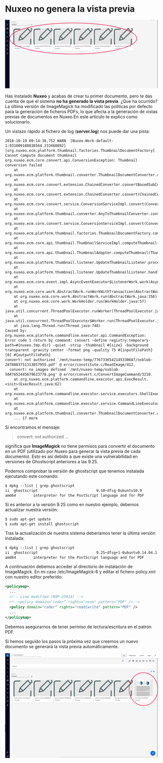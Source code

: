 # Nuxeo no genera la vista previa

![Nuxeo no genera la vista previa](/images/nuxeo-no-genera-la-vista-previa-570x255.png "Nuxeo no genera la vista previa")

Has instalado **Nuxeo** y acabas de crear tu primer documento, pero te das cuenta de que el sistema **no ha generado la vista previa**. ¿Que ha ocurrido? La última versión de ImageMagick ha modificado las politicas por defecto para la generación de ficheros PDFs, lo que afecta a la generación de vistas previas de documentos en Nuxeo.En este artículo te explico como solucionarlo.

Un vistazo rápido al fichero de log (**server.log**) nos puede dar una pista:

```
2018-10-19 09:14:38,752 WARN  [Nuxeo-Work-default-1:931009180838564.233460892] [org.nuxeo.ecm.platform.thumbnail.factories.ThumbnailDocumentFactory] Cannot compute document thumbnail
org.nuxeo.ecm.core.convert.api.ConversionException: Thumbnail conversion failed
	at org.nuxeo.ecm.platform.thumbnail.converter.ThumbnailDocumentConverter.convert(ThumbnailDocumentConverter.java:92)
	at org.nuxeo.ecm.core.convert.extension.ChainedConverter.convertBasedSubConverters(ChainedConverter.java:87)
	at org.nuxeo.ecm.core.convert.extension.ChainedConverter.convert(ChainedConverter.java:71)
	at org.nuxeo.ecm.core.convert.service.ConversionServiceImpl.convert(ConversionServiceImpl.java:321)
	at org.nuxeo.ecm.platform.thumbnail.converter.AnyToThumbnailConverter.convert(AnyToThumbnailConverter.java:77)
	at org.nuxeo.ecm.core.convert.service.ConversionServiceImpl.convert(ConversionServiceImpl.java:321)
	at org.nuxeo.ecm.platform.thumbnail.factories.ThumbnailDocumentFactory.computeThumbnail(ThumbnailDocumentFactory.java:92)
	at org.nuxeo.ecm.core.api.thumbnail.ThumbnailServiceImpl.computeThumbnail(ThumbnailServiceImpl.java:99)
	at org.nuxeo.ecm.core.api.thumbnail.ThumbnailAdapter.computeThumbnail(ThumbnailAdapter.java:58)
	at org.nuxeo.ecm.platform.thumbnail.listener.UpdateThumbnailListener.processDoc(UpdateThumbnailListener.java:67)
	at org.nuxeo.ecm.platform.thumbnail.listener.UpdateThumbnailListener.handleEvent(UpdateThumbnailListener.java:137)
	at org.nuxeo.ecm.core.event.impl.AsyncEventExecutor$ListenerWork.work(AsyncEventExecutor.java:221)
	at org.nuxeo.ecm.core.work.AbstractWork.runWorkWithTransaction(AbstractWork.java:436)
	at org.nuxeo.ecm.core.work.AbstractWork.run(AbstractWork.java:356)
	at org.nuxeo.ecm.core.work.WorkHolder.run(WorkHolder.java:57)
	at java.util.concurrent.ThreadPoolExecutor.runWorker(ThreadPoolExecutor.java:1149)
	at java.util.concurrent.ThreadPoolExecutor$Worker.run(ThreadPoolExecutor.java:624)
	at java.lang.Thread.run(Thread.java:748)
Caused by: org.nuxeo.ecm.platform.commandline.executor.api.CommandException: Error code 1 return by command: convert -define registry:temporary-path=#{nuxeo.tmp.dir} -quiet -strip -thumbnail #{size} -background transparent -gravity center -format png -quality 75 #{inputFilePath}[0] #{outputFilePath}
convert: not authorized `/mnt/nuxeo-temp/7767336542145330687/nxblob-2878083751313857955.pdf' @ error/constitute.c/ReadImage/412.
  convert: no images defined `/mnt/nuxeo-temp/nxblob-5647652445679633778.png' @ error/convert.c/ConvertImageCommand/3210.
	at org.nuxeo.ecm.platform.commandline.executor.api.ExecResult.<init>(ExecResult.java:62)
	at org.nuxeo.ecm.platform.commandline.executor.service.executors.ShellExecutor.exec(ShellExecutor.java:82)
	at org.nuxeo.ecm.platform.commandline.executor.service.CommandLineExecutorComponent.execCommand(CommandLineExecutorComponent.java:173)
	at org.nuxeo.ecm.platform.thumbnail.converter.ThumbnailDocumentConverter.convert(ThumbnailDocumentConverter.java:85)
	... 17 more
```

Si encontramos el mensaje:

> convert: not authorized …

significa que **ImageMagick** no tiene permisos para convertir el documento en un PDF (utilizado por Nuxeo para generar la vista previa de cada documento). Esto es así debido a que existe una vulnerabilidad en versiones de Ghostscript anteriores a las 9.25.

Podemos comprobar la versión de ghostscript que tenemos instalada ejecutando este comando:

```shell
$ dpkg --list | grep ghostscript
ii  ghostscript                           9.10~dfsg-0ubuntu10.9                      amd64        interpreter for the PostScript language and for PDF
```

Si es anterior a la versión 9.25 como en nuestro ejemplo, debemos actualizar nuestra versión:

```shell
$ sudo apt-get update
$ sudo apt-get install ghostscript
```

Tras la actualización de nuestra sistema deberíamos tener la última versión instalada:

```shell
$ dpkg --list | grep ghostscript
ii  ghostscript                           9.25~dfsg+1-0ubuntu0.14.04.1               amd64        interpreter for the PostScript language and for PDF
```

A continuación debemos acceder al directorio de instalación de ImageMagick. En mi caso /etc/ImageMagick-6  y editar el fichero policy.xml con nuestro editor preferido:

```xml
<policymap>
  ...
  <!-- Line modified (NXP-25914) -->
  <!--<policy domain="coder" rights="none" pattern="PDF" />-->
  <policy domain="coder" rights="read|write" pattern="PDF" />
  ...
</policymap>
```

Debemos asegurarnos de tener permiso de lectura/escritura en el patrón PDF.

Si hemos seguido los pasos la próxima vez que creemos un nuevo documento se generará la vista previa automáticamente.

![Nuxeo: vista previa generada](/images/nuxeo-vista-previa-generada.png "Nuxeo: vista previa generada")
 

 

 

 

 